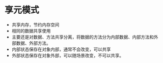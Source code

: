 # 享元模式

+ 共享内存，节约内存空间
+ 相同的数据共享使用
+ 主要还是对数据、方法共享分离，将数据的方法分为内部数据、内部方法和外部数据、外部方法。
+ 内部状态保存在对象内部，通常不会改变，可以共享
+ 外部状态保存在对象外部，可以随场景改变，不可以共享。
